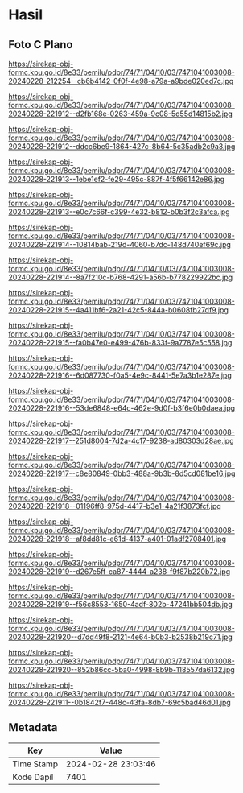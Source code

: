 # Hasil

## Foto C Plano

https://sirekap-obj-formc.kpu.go.id/8e33/pemilu/pdpr/74/71/04/10/03/7471041003008-20240228-212254--cb6b4142-0f0f-4e98-a79a-a9bde020ed7c.jpg

https://sirekap-obj-formc.kpu.go.id/8e33/pemilu/pdpr/74/71/04/10/03/7471041003008-20240228-221912--d2fb168e-0263-459a-9c08-5d55d14815b2.jpg

https://sirekap-obj-formc.kpu.go.id/8e33/pemilu/pdpr/74/71/04/10/03/7471041003008-20240228-221912--ddcc6be9-1864-427c-8b64-5c35adb2c9a3.jpg

https://sirekap-obj-formc.kpu.go.id/8e33/pemilu/pdpr/74/71/04/10/03/7471041003008-20240228-221913--1ebe1ef2-fe29-495c-887f-4f5f66142e86.jpg

https://sirekap-obj-formc.kpu.go.id/8e33/pemilu/pdpr/74/71/04/10/03/7471041003008-20240228-221913--e0c7c66f-c399-4e32-b812-b0b3f2c3afca.jpg

https://sirekap-obj-formc.kpu.go.id/8e33/pemilu/pdpr/74/71/04/10/03/7471041003008-20240228-221914--10814bab-219d-4060-b7dc-148d740ef69c.jpg

https://sirekap-obj-formc.kpu.go.id/8e33/pemilu/pdpr/74/71/04/10/03/7471041003008-20240228-221914--8a7f210c-b768-4291-a56b-b778229922bc.jpg

https://sirekap-obj-formc.kpu.go.id/8e33/pemilu/pdpr/74/71/04/10/03/7471041003008-20240228-221915--4a411bf6-2a21-42c5-844a-b0608fb27df9.jpg

https://sirekap-obj-formc.kpu.go.id/8e33/pemilu/pdpr/74/71/04/10/03/7471041003008-20240228-221915--fa0b47e0-e499-476b-833f-9a7787e5c558.jpg

https://sirekap-obj-formc.kpu.go.id/8e33/pemilu/pdpr/74/71/04/10/03/7471041003008-20240228-221916--6d087730-f0a5-4e9c-8441-5e7a3b1e287e.jpg

https://sirekap-obj-formc.kpu.go.id/8e33/pemilu/pdpr/74/71/04/10/03/7471041003008-20240228-221916--53de6848-e64c-462e-9d0f-b3f6e0b0daea.jpg

https://sirekap-obj-formc.kpu.go.id/8e33/pemilu/pdpr/74/71/04/10/03/7471041003008-20240228-221917--251d8004-7d2a-4c17-9238-ad80303d28ae.jpg

https://sirekap-obj-formc.kpu.go.id/8e33/pemilu/pdpr/74/71/04/10/03/7471041003008-20240228-221917--c8e80849-0bb3-488a-9b3b-8d5cd081be16.jpg

https://sirekap-obj-formc.kpu.go.id/8e33/pemilu/pdpr/74/71/04/10/03/7471041003008-20240228-221918--01196ff8-975d-4417-b3e1-4a21f3873fcf.jpg

https://sirekap-obj-formc.kpu.go.id/8e33/pemilu/pdpr/74/71/04/10/03/7471041003008-20240228-221918--af8dd81c-e61d-4137-a401-01adf2708401.jpg

https://sirekap-obj-formc.kpu.go.id/8e33/pemilu/pdpr/74/71/04/10/03/7471041003008-20240228-221919--d267e5ff-ca87-4444-a238-f9f87b220b72.jpg

https://sirekap-obj-formc.kpu.go.id/8e33/pemilu/pdpr/74/71/04/10/03/7471041003008-20240228-221919--f56c8553-1650-4adf-802b-47241bb504db.jpg

https://sirekap-obj-formc.kpu.go.id/8e33/pemilu/pdpr/74/71/04/10/03/7471041003008-20240228-221920--d7dd49f8-2121-4e64-b0b3-b2538b219c71.jpg

https://sirekap-obj-formc.kpu.go.id/8e33/pemilu/pdpr/74/71/04/10/03/7471041003008-20240228-221920--852b86cc-5ba0-4998-8b9b-118557da6132.jpg

https://sirekap-obj-formc.kpu.go.id/8e33/pemilu/pdpr/74/71/04/10/03/7471041003008-20240228-221911--0b1842f7-448c-43fa-8db7-69c5bad46d01.jpg


## Metadata

| Key        | Value               |
| ---------- | ------------------- |
| Time Stamp | 2024-02-28 23:03:46 |
| Kode Dapil | 7401                |



